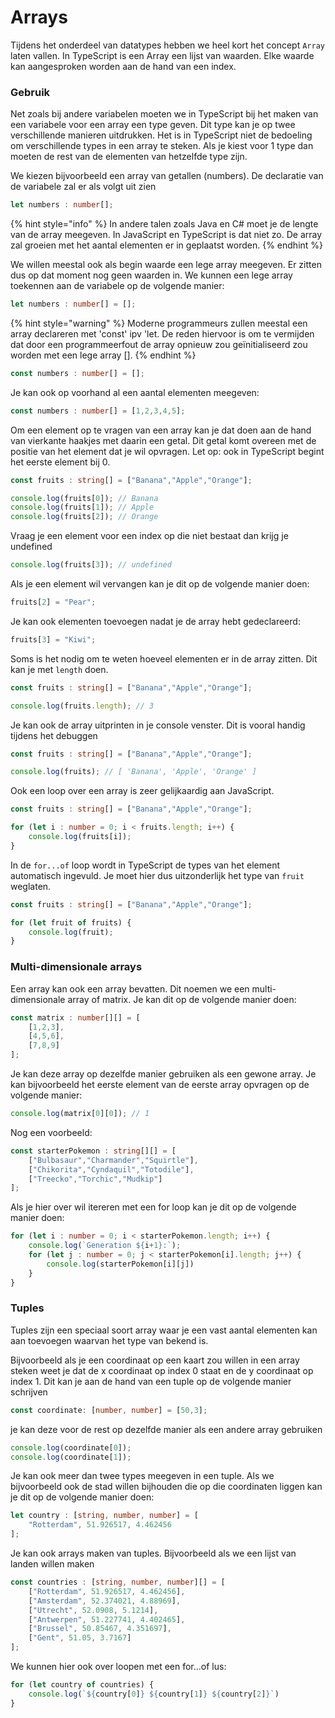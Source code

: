 # Arrays

Tijdens het onderdeel van datatypes hebben we heel kort het concept `Array` laten vallen. In TypeScript is een Array een lijst van waarden. Elke waarde kan aangesproken worden aan de hand van een index.

### Gebruik

Net zoals bij andere variabelen moeten we in TypeScript bij het maken van een variabele voor een array een type geven. Dit type kan je op twee verschillende manieren uitdrukken. Het is in TypeScript niet de bedoeling om verschillende types in een array te steken. Als je kiest voor 1 type dan moeten de rest van de elementen van hetzelfde type zijn.

We kiezen bijvoorbeeld een array van getallen (numbers). De declaratie van de variabele zal er als volgt uit zien

```typescript
let numbers : number[];
```

{% hint style="info" %}
In andere talen zoals Java en C# moet je de lengte van de array meegeven. In JavaScript en TypeScript is dat niet zo. De array zal groeien met het aantal elementen er in geplaatst worden.
{% endhint %}

We willen meestal ook als begin waarde een lege array meegeven. Er zitten dus op dat moment nog geen waarden in. We kunnen een lege array toekennen aan de variabele op de volgende manier:

```typescript
let numbers : number[] = [];
```

{% hint style="warning" %}
Moderne programmeurs zullen meestal een array declareren met 'const' ipv 'let. De reden hiervoor is om te vermijden dat door een programmeerfout de array opnieuw zou geïnitialiseerd zou worden met een lege array \[].
{% endhint %}

```typescript
const numbers : number[] = [];
```

Je kan ook op voorhand al een aantal elementen meegeven:

```typescript
const numbers : number[] = [1,2,3,4,5];
```

Om een element op te vragen van een array kan je dat doen aan de hand van vierkante haakjes met daarin een getal. Dit getal komt overeen met de positie van het element dat je wil opvragen. Let op: ook in TypeScript begint het eerste element bij 0.

```typescript
const fruits : string[] = ["Banana","Apple","Orange"];

console.log(fruits[0]); // Banana
console.log(fruits[1]); // Apple
console.log(fruits[2]); // Orange
```

Vraag je een element voor een index op die niet bestaat dan krijg je undefined

```typescript
console.log(fruits[3]); // undefined
```

Als je een element wil vervangen kan je dit op de volgende manier doen:

```typescript
fruits[2] = "Pear";
```

Je kan ook elementen toevoegen nadat je de array hebt gedeclareerd:

```typescript
fruits[3] = "Kiwi";
```

Soms is het nodig om te weten hoeveel elementen er in de array zitten. Dit kan je met `length` doen.

```typescript
const fruits : string[] = ["Banana","Apple","Orange"];

console.log(fruits.length); // 3
```

Je kan ook de array uitprinten in je console venster. Dit is vooral handig tijdens het debuggen

```typescript
const fruits : string[] = ["Banana","Apple","Orange"];

console.log(fruits); // [ 'Banana', 'Apple', 'Orange' ]
```

Ook een loop over een array is zeer gelijkaardig aan JavaScript.

```typescript
const fruits : string[] = ["Banana","Apple","Orange"];

for (let i : number = 0; i < fruits.length; i++) {
    console.log(fruits[i]);
}
```

In de `for...of` loop wordt in TypeScript de types van het element automatisch ingevuld. Je moet hier dus uitzonderlijk het type van `fruit` weglaten.

```typescript
const fruits : string[] = ["Banana","Apple","Orange"];

for (let fruit of fruits) {
    console.log(fruit);
}
```

### Multi-dimensionale arrays

Een array kan ook een array bevatten. Dit noemen we een multi-dimensionale array of matrix. Je kan dit op de volgende manier doen:

```typescript
const matrix : number[][] = [
    [1,2,3],
    [4,5,6],
    [7,8,9]
];
```

Je kan deze array op dezelfde manier gebruiken als een gewone array. Je kan bijvoorbeeld het eerste element van de eerste array opvragen op de volgende manier:

```typescript
console.log(matrix[0][0]); // 1
```

Nog een voorbeeld:

```typescript
const starterPokemon : string[][] = [
    ["Bulbasaur","Charmander","Squirtle"],
    ["Chikorita","Cyndaquil","Totodile"],
    ["Treecko","Torchic","Mudkip"]
];
```

Als je hier over wil itereren met een for loop kan je dit op de volgende manier doen:

```typescript
for (let i : number = 0; i < starterPokemon.length; i++) {
    console.log(`Generation ${i+1}:`);
    for (let j : number = 0; j < starterPokemon[i].length; j++) {
        console.log(starterPokemon[i][j])
    }
}
```

### Tuples

Tuples zijn een speciaal soort array waar je een vast aantal elementen kan aan toevoegen waarvan het type van bekend is.

Bijvoorbeeld als je een coordinaat op een kaart zou willen in een array steken weet je dat de x coordinaat op index 0 staat en de y coordinaat op index 1. Dit kan je aan de hand van een tuple op de volgende manier schrijven

```typescript
const coordinate: [number, number] = [50,3];
```

je kan deze voor de rest op dezelfde manier als een andere array gebruiken

```typescript
console.log(coordinate[0]);
console.log(coordinate[1]);
```

Je kan ook meer dan twee types meegeven in een tuple. Als we bijvoorbeeld ook de stad willen bijhouden die op die coordinaten liggen kan je dit op de volgende manier doen:

```typescript
let country : [string, number, number] = [
    "Rotterdam", 51.926517, 4.462456
];
```

Je kan ook arrays maken van tuples. Bijvoorbeeld als we een lijst van landen willen maken

```typescript
const countries : [string, number, number][] = [
    ["Rotterdam", 51.926517, 4.462456],
    ["Amsterdam", 52.374021, 4.88969],
    ["Utrecht", 52.0908, 5.1214],
    ["Antwerpen", 51.227741, 4.402465],
    ["Brussel", 50.85467, 4.351697],
    ["Gent", 51.05, 3.7167]
];
```

We kunnen hier ook over loopen met een for...of lus:

```typescript
for (let country of countries) {
    console.log(`${country[0]} ${country[1]} ${country[2]}`)
}
```
